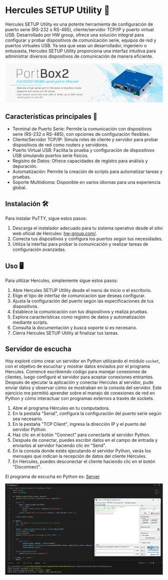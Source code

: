 # Hercules SETUP Utility 🚀

Hercules SETUP Utility es una potente herramienta de configuración de puerto serie (RS-232 o RS-485), cliente/servidor TCP/IP y puerto virtual USB. Desarrollado por HW group, ofrece una solución integral para configurar y probar dispositivos de comunicación serie, equipos de red y puertos virtuales USB. Ya sea que seas un desarrollador, ingeniero o entusiasta, Hercules SETUP Utility proporciona una interfaz intuitiva para administrar diversos dispositivos de comunicación de manera eficiente.

![Hercules](/Images/icon.jpg)

## Características principales 🎯

- Terminal de Puerto Serie: Permite la comunicación con dispositivos serie (RS-232 o RS-485), con opciones de configuración flexibles.
- Cliente/Servidor TCP/IP: Simula roles de cliente y servidor para probar dispositivos de red como routers y servidores.
- Puerto Virtual USB: Facilita la prueba y configuración de dispositivos USB simulando puertos serie físicos.
- Registro de Datos: Ofrece capacidades de registro para análisis y depuración.
- Automatización: Permite la creación de scripts para automatizar tareas y pruebas.
- Soporte Multiidioma: Disponible en varios idiomas para una experiencia global.

## Instalación 🛠️

Para instalar PuTTY, sigue estos pasos:

1. Descarga el instalador adecuado para tu sistema operativo desde el sitio web oficial de Hercules: [hw-group.com/]([https://www.hw-group.com/software/hercules-setup-utility]).
2. Conecta tus dispositivos y configura los puertos según tus necesidades.
3. Utiliza la interfaz para probar la comunicación y realizar tareas de configuración avanzadas.

## Uso 🖥️

Para utilizar Hercules, simplemente sigue estos pasos:

1. Abre Hercules SETUP Utility desde el menú de inicio o el escritorio.
2. Elige el tipo de interfaz de comunicación que deseas configurar.
3. Ajusta la configuración del puerto según las especificaciones de tus dispositivos.
4. Establece la comunicación con tus dispositivos y realiza pruebas.
5. Explora características como registro de datos y automatización mediante scripts.
6. Consulta la documentación y busca soporte si es necesario.
7. Cierra Hercules SETUP Utility al finalizar tus tareas.

## Servidor de escucha

Hoy exploré cómo crear un servidor en Python utilizando el módulo `socket`, con el objetivo de escuchar y mostrar datos enviados por el programa Hercules. Comencé escribiendo código para manejar conexiones de clientes, luego configuré el servidor para aceptar conexiones entrantes. Después de ejecutar la aplicación y conectar Hercules al servidor, pude enviar datos y observar cómo se mostraban en la consola del servidor. Este ejercicio me permitió aprender sobre el manejo de conexiones de red en Python y cómo interactuar con programas externos a través de sockets.

1. Abre el programa Hércules en tu computadora.
2. En la pestaña "Serial", configura la configuración del puerto serie según sea necesario.
3. En la pestaña "TCP Client", ingresa la dirección IP y el puerto del servidor Python.
4. Haz clic en el botón "Connect" para conectarte al servidor Python.
5. Después de conectar, puedes escribir datos en el campo de entrada y enviarlos al servidor haciendo clic en "Send".
6. En la consola donde estés ejecutando el servidor Python, verás los mensajes que indican la recepción de datos del cliente Hércules.
7. En Hércules, puedes desconectar el cliente haciendo clic en el botón "Disconnect".

El programa de escucha en Python es: [Server](server.py)

![Conexion](/Images/img-1.png)



